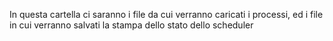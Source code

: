 In questa cartella ci saranno i file da cui verranno caricati i processi,
ed i file in cui verranno salvati la stampa dello stato dello scheduler
